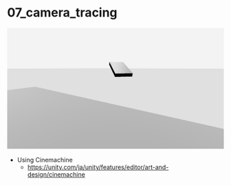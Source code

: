# 07_camera_tracing
![](art/art.jpg)

- Using Cinemachine
    - https://unity.com/ja/unity/features/editor/art-and-design/cinemachine